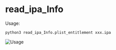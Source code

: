 # read_ipa_Info


Usage:
```
python3 read_ipa_Info.plist_entitlement xxx.ipa
```
 ![Usage](https://github.com/dwj1210/read_ipa_Info.plist_entitlement/blob/master/Usage.png)
